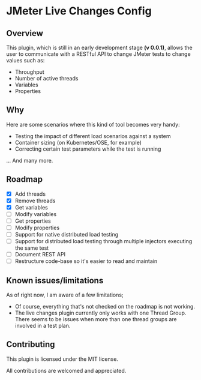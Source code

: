 # JMeter Live Changes Config

## Overview
This plugin, which is still in an early development stage __(v 0.0.1)__, allows the user to communicate with a RESTful API to change JMeter tests to change values such as:

* Throughput
* Number of active threads
* Variables
* Properties

## Why
Here are some scenarios where this kind of tool becomes very handy:

* Testing the impact of different load scenarios against a system
* Container sizing (on Kubernetes/OSE, for example)
* Correcting certain test parameters while the test is running

... And many more.

## Roadmap
- [x] Add threads
- [x] Remove threads
- [x] Get variables
- [ ] Modify variables
- [ ] Get properties
- [ ] Modify properties
- [ ] Support for native distributed load testing
- [ ] Support for distributed load testing through multiple injectors executing the same test
- [ ] Document REST API
- [ ] Restructure code-base so it's easier to read and maintain

## Known issues/limitations

As of right now, I am aware of a few limitations;

* Of course, everything that's not checked on the roadmap is not working.
* The live changes plugin currently only works with one Thread Group. There seems to be issues when more than one thread groups are involved in a test plan.

## Contributing
This plugin is licensed under the MIT license. 

All contributions are welcomed and appreciated.